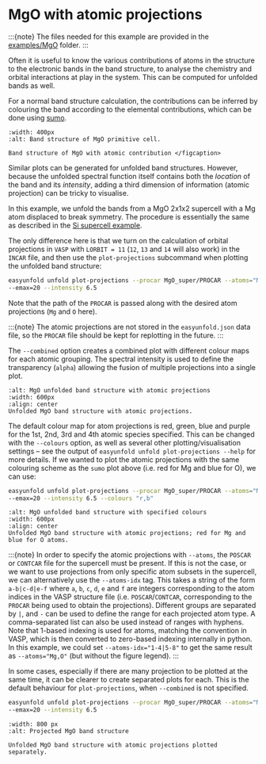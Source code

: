 # MgO with atomic projections

:::{note}
The files needed for this example are provided in the 
[examples/MgO](https://github.com/SMTG-UCL/easyunfold/tree/main/examples/MgO) folder.
:::

Often it is useful to know the various contributions of atoms in the structure to the electronic bands 
in the band structure, to analyse the chemistry and orbital interactions at play in the system. This 
can be computed for unfolded bands as well.

For a normal band structure calculation, the contributions can be inferred by colouring the band 
according to the elemental contributions, which can be done using [sumo](https://github.com/SMTG-UCL/sumo).

```{figure} ../../examples/MgO/MgO/band.png
:width: 400px
:alt: Band structure of MgO primitive cell.

Band structure of MgO with atomic contribution </figcaption>
```

Similar plots can be generated for unfolded band structures. However, because the unfolded spectral 
function itself contains both the *location* of the band and its *intensity*, adding a third 
dimension of information (atomic projection) can be tricky to visualise.

In this example, we unfold the bands from a MgO 2x1x2 supercell with a Mg atom displaced to break 
symmetry. The procedure is essentially the same as described in the 
[Si supercell example](https://smtg-ucl.github.io/easyunfold/examples/example_si222.html).

The only difference here is that we turn on the calculation of orbital projections in `VASP` with 
`LORBIT = 11` (`12`, `13` and `14` will also work) in the `INCAR` file, and then use the `plot-projections` subcommand 
when plotting the unfolded band structure:

```bash
easyunfold unfold plot-projections --procar MgO_super/PROCAR --atoms="Mg,O" --combined --emin=-6 \ 
--emax=20 --intensity 6.5
```

Note that the path of the `PROCAR` is passed along with the desired atom projections (`Mg` and `O` here). 

:::{note}
The atomic projections are not stored in the `easyunfold.json` data file, so the `PROCAR` file should be 
kept for replotting in the future.
:::

The `--combined` option creates a combined plot with different colour maps for each atomic grouping.
The spectral intensity is used to define the transparency (`alpha`) allowing the fusion of multiple
projections into a single plot.

```{figure} ../../examples/MgO/unfold_project.png
:alt: MgO unfolded band structure with atomic projections
:width: 600px
:align: center
Unfolded MgO band structure with atomic projections. 
```

The default colour map for atom projections is red, green, blue and purple for the 1st, 2nd, 3rd and 4th atomic species 
specified. This can be changed with the `--colours` option, as well as several other plotting/visualisation settings – 
see the output of `easyunfold unfold plot-projections --help` for more details. If we wanted to plot the atomic 
projections with the same colouring scheme as the `sumo` plot above (i.e. red for Mg and blue for O), we can use:

```bash
easyunfold unfold plot-projections --procar MgO_super/PROCAR --atoms="Mg,O" --combined --emin=-6 \
--emax=20 --intensity 6.5 --colours "r,b"
```

```{figure} ../../examples/MgO/unfold_project_rb.png
:alt: MgO unfolded band structure with specified colours
:width: 600px
:align: center
Unfolded MgO band structure with atomic projections; red for Mg and blue for O atoms. 
```

:::{note}
In order to specify the atomic projections with `--atoms`, the `POSCAR` or `CONTCAR` file for the supercell must be 
present. If this is not the case, or we want to use projections from only specific atom subsets in the supercell, we can 
alternatively use the `--atoms-idx` tag. This takes a string of the form `a-b|c-d|e-f` where `a`, `b`, `c`, `d`, `e` and
`f` are integers corresponding to the atom indices in the VASP structure file (i.e. `POSCAR`/`CONTCAR`, corresponding 
to the `PROCAR` being used to obtain the projections). Different groups are separated by `|`, and `-` 
can be used to define the range for each projected atom type. A comma-separated list can also be used instead of ranges 
with hyphens. Note that 1-based indexing is used for atoms, matching the convention in VASP, which is then converted to 
zero-based indexing internally in python. In this example, we could set `--atoms-idx="1-4|5-8"` to get the same result
as `--atoms="Mg,O"` (but without the figure legend).
:::

In some cases, especially if there are many projection to be plotted at the same time, it can be clearer to create 
separated plots for each. This is the default behaviour for `plot-projections`, when `--combined` is not specified.

```bash
easyunfold unfold plot-projections --procar MgO_super/PROCAR --atoms="Mg,O" --emin=-6 \ 
--emax=20 --intensity 6.5
```

```{figure} ../../examples/MgO/unfold_project_sep.png
:width: 800 px
:alt: Projected MgO band structure  

Unfolded MgO band structure with atomic projections plotted separately.
```
